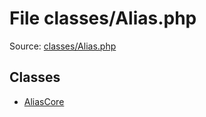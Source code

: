 File classes/Alias.php
=========

Source: [classes/Alias.php](https://github.com/PrestaShop/PrestaShop/blob/1.6.0.7/classes/Alias.php)


Classes
-------

* [AliasCore](class.AliasCore.md)

